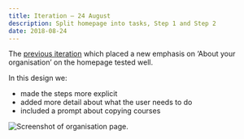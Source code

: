 ```yaml
---
title: Iteration – 24 August
description: Split homepage into tasks, Step 1 and Step 2
date: 2018-08-24
---
```


The [previous iteration](/publish-teacher-training-courses/iteration-aug-23) which placed a new emphasis on ‘About your organisation’ on the homepage tested well.

In this design we:

- made the steps more explicit
- added more detail about what the user needs to do
- included a prompt about copying courses

![Screenshot of organisation page.](organisation.png "Organisation")
